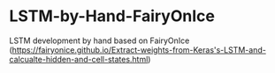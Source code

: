 # LSTM-by-Hand-FairyOnIce
LSTM development by hand based on FairyOnIce (https://fairyonice.github.io/Extract-weights-from-Keras's-LSTM-and-calcualte-hidden-and-cell-states.html)
